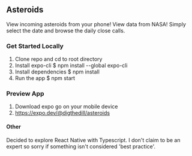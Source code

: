 ## Asteroids

View incoming asteroids from your phone! View data from NASA! Simply select the date and browse the daily close calls.

### Get Started Locally

1. Clone repo and cd to root directory
2. Install expo-cli $ npm install --global expo-cli
3. Install dependencies $ npm install
4. Run the app $ npm start

### Preview App

1. Download expo go on your mobile device
2. https://expo.dev/@digthedill/asteroids

#### Other

Decided to explore React Native with Typescript. I don't claim to be an expert so sorry if something isn't considered 'best practice'.
